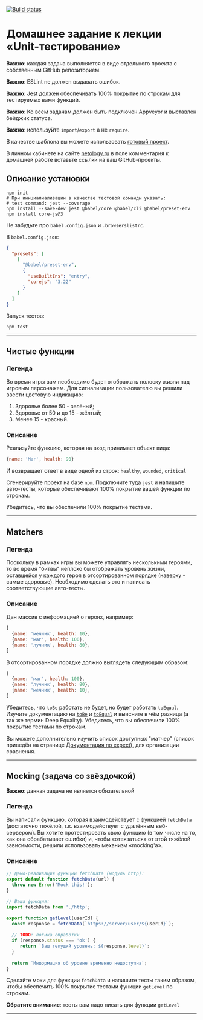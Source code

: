 [![Build status](https://ci.appveyor.com/api/projects/status/hjq2f8jirin5q1k7?svg=true)](https://ci.appveyor.com/project/pr0100smile/test-match)

# Домашнее задание к лекции «Unit-тестирование»

**Важно**: каждая задача выполняется в виде отдельного проекта с собственным GitHub репозиторием.

**Важно**: ESLint не должен выдавать ошибок.

**Важно**: Jest должен обеспечивать 100% покрытие по строкам для тестируемых вами функций.

**Важно**: Ко всем задачам должен быть подключен Appveyor и выставлен бейджик статуса.

**Важно**: используйте `import`/`export` а не `require`.

В качестве шаблона вы можете использовать [готовый проект](/ci-template).

В личном кабинете на сайте [netology.ru](http://netology.ru/) в поле комментария к домашней работе вставьте ссылки на ваш GitHub-проекты.

## Описание установки

```shell
npm init
# При инициалиализации в качестве тестовой команды указать:
# test command: jest --coverage
npm install --save-dev jest @babel/core @babel/cli @babel/preset-env
npm install core-js@3
```

Не забудьте про `babel.config.json` и `.browserslistrc`.

В `babel.config.json`:
```json
{
  "presets": [
    [
      "@babel/preset-env",
      {
        "useBuiltIns": "entry",
        "corejs": "3.22"
      }
    ]
  ]
}

```

Запуск тестов:
```shell
npm test
```

---

## Чистые функции

### Легенда

Во время игры вам необходимо будет отображать полоску жизни над игровым персонажем. Для сигнализации пользователю вы решили ввести цветовую индикацию:
1. Здоровье более 50 - зелёный;
1. Здоровье от 50 и до 15 - жёлтый;
1. Менее 15 - красный.

### Описание

Реализуйте функцию, которая на вход принимает объект вида:
```javascript
{name: 'Маг', health: 90}
```
И возвращает ответ в виде одной из строк: `healthy`, `wounded`, `critical`

Сгенерируйте проект на базе `npm`. Подключите туда `jest` и напишите авто-тесты, которые обеспечивают 100% покрытие вашей функции по строкам.

Убедитесь, что вы обеспечили 100% покрытие тестами.

---

## Matchers

### Легенда

Поскольку в рамках игры вы можете управлять несколькими героями, то во время "битвы" неплохо бы отображать уровень жизни, оставшейся у каждого героя в отсортированном порядке (наверху - самые здоровые). Необходимо сделать это и написать соответствующие авто-тесты.

### Описание

Дан массив с информацией о героях, например:
```javascript
[
  {name: 'мечник', health: 10},
  {name: 'маг', health: 100},
  {name: 'лучник', health: 80},
]
```
В отсортированном порядке должно выглядеть следующим образом:
```javascript
[
  {name: 'маг', health: 100},
  {name: 'лучник', health: 80},
  {name: 'мечник', health: 10},
]
```

Убедитесь, что `toBe` работать не будет, но будет работать `toEqual`. Изучите документацию на [`toBe`](https://jestjs.io/docs/en/expect#tobevalue) и [`toEqual`](https://jestjs.io/docs/en/expect#toequalvalue) и выясните в чём разница (а так же термин Deep Equality). Убедитесь, что вы обеспечили 100% покрытие тестами по строкам.

Вы можете дополнительно изучить список доступных "матчер" (список приведён на странице [Документация по expect](https://jestjs.io/docs/ru/expect)), для организации сравнения.

---

## Mocking (задача со звёздочкой)

**Важно**: данная задача не является обязательной 

### Легенда

Вы написали функцию, которая взаимодействует с функцией `fetchData` (достаточно тяжёлой, т.к. взаимодействует с удалённым веб-сервером). Вы хотите протестировать свою функцию (в том числе на то, как она обрабатывает ошибки) и, чтобы «отвязаться» от этой тяжёлой зависимости, решили использовать механизм «mocking'а».

### Описание

```javascript
// Демо-реализация функции fetchData (модуль http):
export default function fetchData(url) {
  throw new Error('Mock this!');
}
```

```javascript
// Ваша функция:
import fetchData from './http';

export function getLevel(userId) {
  const response = fetchData(`https://server/user/${userId}`);
  
  // TODO: логика обработки
  if (response.status === 'ok') {
     return `Ваш текущий уровень: ${response.level}`; 
  }
  
  return `Информация об уровне временно недоступна`;
}
```

Сделайте моки для функции `fetchData` и напишите тесты таким образом, чтобы обеспечить 100% покрытие тестами функции `getLevel` по строкам.

**Обратите внимание**: тесты вам надо писать для функции `getLevel`

---

